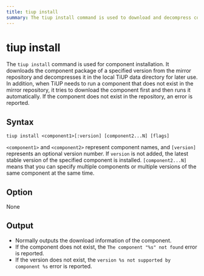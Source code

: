 ```yaml
---
title: tiup install
summary: The tiup install command is used to download and decompress component packages from the mirror repository for later use. If the component does not exist in the repository, it tries to download it and then runs it automatically. The syntax is "tiup install <component1>[:version] [component2...N] [flags]". There are no options, and the output includes download information or error messages if the component or version does not exist.
---
```


# tiup install

The `tiup install` command is used for component installation. It downloads the component package of a specified version from the mirror repository and decompresses it in the local TiUP data directory for later use. In addition, when TiUP needs to run a component that does not exist in the mirror repository, it tries to download the component first and then runs it automatically. If the component does not exist in the repository, an error is reported.

## Syntax

```shell
tiup install <component1>[:version] [component2...N] [flags]
```

`<component1>` and `<component2>` represent component names, and `[version]` represents an optional version number. If `version` is not added, the latest stable version of the specified component is installed. `[component2...N]` means that you can specify multiple components or multiple versions of the same component at the same time.

## Option

None

## Output

- Normally outputs the download information of the component.
- If the component does not exist, the `The component "%s" not found` error is reported.
- If the version does not exist, the `version %s not supported by component %s` error is reported.

